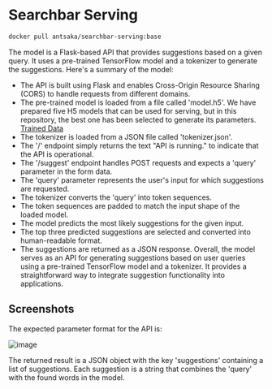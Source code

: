 # Searchbar Serving
```bash
docker pull antsaka/searchbar-serving:base
```
The model is a Flask-based API that provides suggestions based on a given query. It uses a pre-trained TensorFlow model and a tokenizer to generate the suggestions. Here's a summary of the model:

* The API is built using Flask and enables Cross-Origin Resource Sharing (CORS) to handle requests from different domains.
* The pre-trained model is loaded from a file called 'model.h5'. We have prepared five H5 models that can be used for serving, but in this repository, the best one has been selected to generate its parameters. [Trained Data](https://drive.google.com/drive/folders/1C6hTM9CHSrO-dM_goDOuH17QWHy__a-J?usp=drive_link)
* The tokenizer is loaded from a JSON file called 'tokenizer.json'.
* The '/' endpoint simply returns the text "API is running." to indicate that the API is operational.
* The '/suggest' endpoint handles POST requests and expects a 'query' parameter in the form data.
* The 'query' parameter represents the user's input for which suggestions are requested.
* The tokenizer converts the 'query' into token sequences.
* The token sequences are padded to match the input shape of the loaded model.
* The model predicts the most likely suggestions for the given input.
* The top three predicted suggestions are selected and converted into human-readable format.
* The suggestions are returned as a JSON response.
Overall, the model serves as an API for generating suggestions based on user queries using a pre-trained TensorFlow model and a tokenizer. It provides a straightforward way to integrate suggestion functionality into applications.

## Screenshots
The expected parameter format for the API is:

![image](https://github.com/C23-DF02-DiskusAI-Dicoding-Indonesia/API-Serving/assets/76771393/e140b88d-6568-4d62-9168-6cb107f251a1)

The returned result is a JSON object with the key 'suggestions' containing a list of suggestions. Each suggestion is a string that combines the 'query' with the found words in the model.


